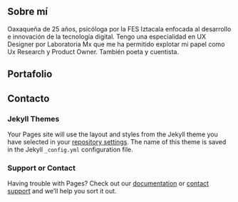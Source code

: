 ## Sobre mí 

Oaxaqueña de 25 años, psicóloga por la FES Iztacala enfocada al desarrollo e innovación de la tecnología digital. Tengo una especialidad en UX Designer por Laboratoria Mx que me ha permitido explotar mi papel como Ux Research y Product Owner. También poeta y cuentista. 

## Portafolio

## Contacto


### Jekyll Themes

Your Pages site will use the layout and styles from the Jekyll theme you have selected in your [repository settings](https://github.com/milianB/portafolio/settings). The name of this theme is saved in the Jekyll `_config.yml` configuration file.

### Support or Contact

Having trouble with Pages? Check out our [documentation](https://help.github.com/categories/github-pages-basics/) or [contact support](https://github.com/contact) and we’ll help you sort it out.

